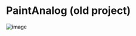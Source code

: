 # PaintAnalog (old project)

![image](https://user-images.githubusercontent.com/63106764/223403938-5a7d6a59-a79f-418f-9906-101a6dde9801.png)
